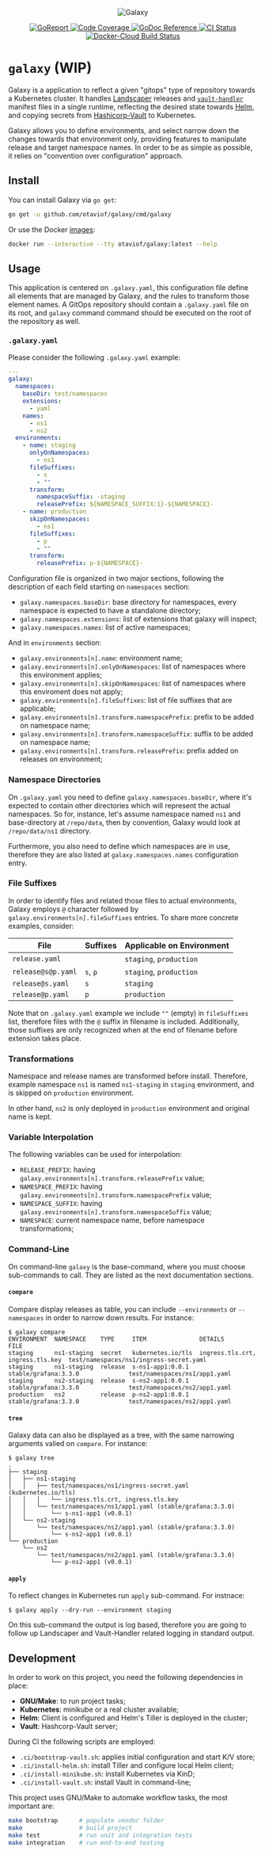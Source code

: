 <p align="center">
    <img alt="Galaxy" src="https://raw.githubusercontent.com/otaviof/galaxy/master/assets/logo/galaxy.png">
</p>
<p align="center">
    <a alt="GoReport" href="https://goreportcard.com/report/github.com/otaviof/galaxy">
        <img alt="GoReport" src="https://goreportcard.com/badge/github.com/otaviof/galaxy">
    </a>
    <a alt="Code Coverage" href="https://codecov.io/gh/otaviof/galaxy">
        <img alt="Code Coverage" src="https://codecov.io/gh/otaviof/galaxy/branch/master/graph/badge.svg">
    </a>
    <a href="https://godoc.org/github.com/otaviof/galaxy/pkg/galaxy">
        <img alt="GoDoc Reference" src="https://godoc.org/github.com/otaviof/galaxy/pkg/galaxy?status.svg">
    </a>
    <a alt="CI Status" href="https://travis-ci.com/otaviof/galaxy">
        <img alt="CI Status" src="https://travis-ci.com/otaviof/galaxy.svg?branch=master">
    </a>
    <a alt="Docker-Cloud Build Status" href="https://hub.docker.com/r/otaviof/galaxy">
        <img alt="Docker-Cloud Build Status" src="https://img.shields.io/docker/cloud/build/otaviof/galaxy.svg">
    </a>
</p>

# `galaxy` (WIP)

Galaxy is a application to reflect a given "gitops" type of repository towards a Kubernetes
cluster. It handles [Landscaper][landscaper] releases and [`vault-handler`][vaulthandler] manifest
files in a single runtime, reflecting the desired state towards [Helm][helm], and copying secrets
from [Hashicorp-Vault][vault] to Kubernetes.

Galaxy allows you to define environments, and select narrow down the changes towards that environment
only, providing features to manipulate release and target namespace names. In order to be as simple
as possible, it relies on "convention over configuration" approach.

## Install

You can install Galaxy via `go get`:

``` bash
go get -u github.com/otaviof/galaxy/cmd/galaxy
```

Or use the Docker [images][dockerhub]:

``` bash
docker run --interactive --tty otaviof/galaxy:latest --help
```

## Usage

This application is centered on `.galaxy.yaml`, this configuration file define all elements that are
managed by Galaxy, and the rules to transform those element names. A GitOps repository should contain
a `.galaxy.yaml` file on its root, and `galaxy` command command should be executed on the root of the
repository as well.

### `.galaxy.yaml`

Please consider the following `.galaxy.yaml` example:

``` yaml
---
galaxy:
  namespaces:
    baseDir: test/namespaces
    extensions:
      - yaml
    names:
      - ns1
      - ns2
  environments:
    - name: staging
      onlyOnNamespaces:
        - ns1
      fileSuffixes:
        - s
        - ""
      transform:
        namespaceSuffix: -staging
        releasePrefix: ${NAMESPACE_SUFFIX:1}-${NAMESPACE}-
    - name: production
      skipOnNamespaces:
        - ns1
      fileSuffixes:
        - p
        - ""
      transform:
        releasePrefix: p-${NAMESPACE}-
```

Configuration file is organized in two major sections, following the description of each field
starting on `namespaces` section:

- `galaxy.namespaces.baseDir`: base directory for namespaces, every namespace is expected to have
a standalone directory;
- `galaxy.namespaces.extensions`: list of extensions that galaxy will inspect;
- `galaxy.namespaces.names`:  list of active namespaces;

And in `environments` section:

- `galaxy.environments[n].name`: environment name;
- `galaxy.environments[n].onlyOnNamespaces`: list of namespaces where this environment applies;
- `galaxy.environments[n].skipOnNamespaces`: list of namespaces where this enviroment does not apply;
- `galaxy.environments[n].fileSuffixes`: list of file suffixes that are applicable;
- `galaxy.environments[n].transform.namespacePrefix`: prefix to be added on namespace name;
- `galaxy.environments[n].transform.namespaceSuffix`: suffix to be added on namespace name;
- `galaxy.environments[n].transform.releasePrefix`: prefix added on releases on environment;

### Namespace Directories

On `.galaxy.yaml` you need to define `galaxy.namespaces.baseDir`, where it's expected to contain
other directories which will represent the actual namespaces. So for, instance, let's assume
namespace named `ns1` and base-directory at `/repo/data`, then by convention, Galaxy would look at
`/repo/data/ns1` directory.

Furthermore, you also need to define which namespaces are in use, therefore they are also listed at
`galaxy.namespaces.names` configuration entry.

### File Suffixes

In order to identify files and related those files to actual environments, Galaxy employs `@`
character followed by `galaxy.environments[n].fileSuffixes` entries. To share more concrete examples,
consider:

| File               | Suffixes | Applicable on Environment |
|--------------------|----------|---------------------------|
| `release.yaml`     | ` `      | `staging`, `production`   |
| `release@s@p.yaml` | `s`, `p` | `staging`, `production`   |
| `release@s.yaml`   | `s`      | `staging`                 |
| `release@p.yaml`   | `p`      | `production`              |

Note that on `.galaxy.yaml` example we include `""` (empty) in `fileSuffixes` list, therefore files
with the `@` suffix in filename is included. Additionally, those suffixes are only recognized when
at the end of filename before extension takes place.

### Transformations

Namespace and release names are transformed before install. Therefore, example namespace `ns1` is
named `ns1-staging` in `staging` environment, and is skipped on `production` environment.

In other hand, `ns2` is only deployed in `production` environment and original name is kept.

### Variable Interpolation

The following variables can be used for interpolation:

- `RELEASE_PREFIX`: having `galaxy.environments[n].transform.releasePrefix` value;
- `NAMESPACE_PREFIX`: having `galaxy.environments[n].transform.namespacePrefix` value;
- `NAMESPACE_SUFFIX`: having `galaxy.environments[n].transform.namespaceSuffix` value;
- `NAMESPACE`: current namespace name, before namespace transformations;

### Command-Line

On command-line `galaxy` is the base-command, where you must choose sub-commands to call. They are
listed as the next documentation sections.

#### `compare`

Compare display releases as table, you can include `--environments` or `--namespaces` in order to
narrow down results. For instance:

```
$ galaxy compare
ENVIRONMENT  NAMESPACE    TYPE     ITEM               DETAILS                           FILE
staging      ns1-staging  secret   kubernetes.io/tls  ingress.tls.crt, ingress.tls.key  test/namespaces/ns1/ingress-secret.yaml
staging      ns1-staging  release  s-ns1-app1:0.0.1   stable/grafana:3.3.0              test/namespaces/ns1/app1.yaml
staging      ns2-staging  release  s-ns2-app1:0.0.1   stable/grafana:3.3.0              test/namespaces/ns2/app1.yaml
production   ns2          release  p-ns2-app1:0.0.1   stable/grafana:3.3.0              test/namespaces/ns2/app1.yaml
```

#### `tree`

Galaxy data can also be displayed as a tree, with the same narrowing arguments valied on `compare`.
For instance:

```
$ galaxy tree
.
├── staging
│   ├── ns1-staging
│   │   ├── test/namespaces/ns1/ingress-secret.yaml (kubernetes.io/tls)
│   │   │   └── ingress.tls.crt, ingress.tls.key
│   │   └── test/namespaces/ns1/app1.yaml (stable/grafana:3.3.0)
│   │       └── s-ns1-app1 (v0.0.1)
│   └── ns2-staging
│       └── test/namespaces/ns2/app1.yaml (stable/grafana:3.3.0)
│           └── s-ns2-app1 (v0.0.1)
└── production
    └── ns2
        └── test/namespaces/ns2/app1.yaml (stable/grafana:3.3.0)
            └── p-ns2-app1 (v0.0.1)
```

#### `apply`

To reflect changes in Kubernetes run `apply` sub-command. For instnace:

```
$ galaxy apply --dry-run --environment staging
```

On this sub-command the output is log based, therefore you are going to follow up Landscaper and
Vault-Handler related logging in standard output.

## Development

In order to work on this project, you need the following dependencies in place:

- **GNU/Make**: to run project tasks;
- **Kubernetes**: minikube or a real cluster available;
- **Helm**: Client is configured and Helm's Tiller is deployed in the cluster;
- **Vault**: Hashcorp-Vault server;

During CI the following scripts are employed:

- `.ci/bootstrap-vault.sh`: applies initial configuration and start K/V store;
- `.ci/install-helm.sh`: install Tiller and configure local Helm client;
- `.ci/install-minikube.sh`: install Kubernetes via KinD;
- `.ci/install-vault.sh`: install Vault in command-line;

This project uses GNU/Make to automake workflow tasks, the most important are:

``` bash
make bootstrap      # populate vendor folder
make                # build project
make test           # run unit and integration tests
make integration    # run end-to-end testing
```


[landscaper]: https://github.com/Eneco/landscaper
[helm]: https://github.com/kubernetes/helm
[vaulthandler]: https://github.com/otaviof/vault-handler
[vault]: https://www.vaultproject.io
[dockerhub]: https://hub.docker.com/r/otaviof/galaxy